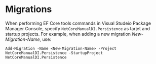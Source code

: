 # Migrations
When performing EF Core tools commands in Visual Studeio Package Manager Console, specify `NetCoreManualDI.Persistence` as tarjet and startup projects. For example, when adding a new migration *New-Migration-Name*, use:

```
Add-Migration -Name <New-Migration-Name> -Project NetCoreManualDI.Persistence -StartupProject NetCoreManualDI.Persistence
```

